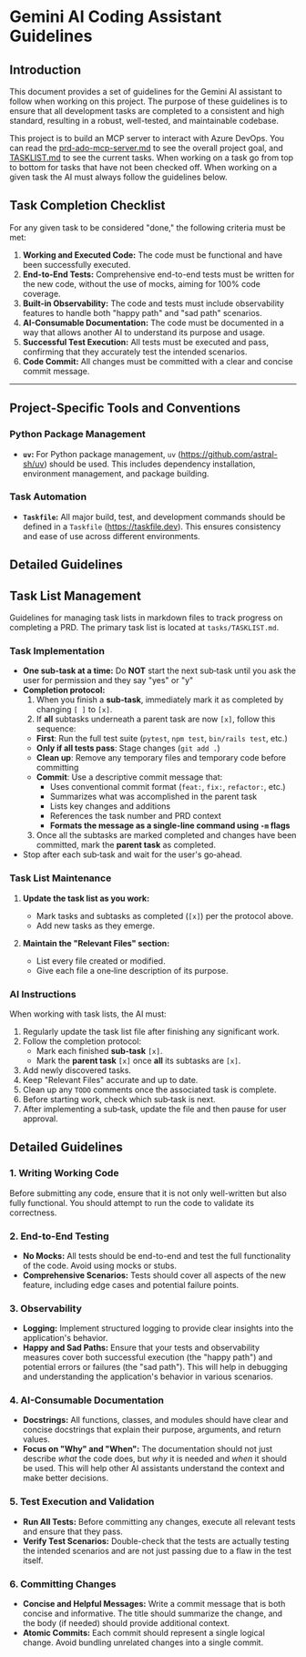 # Gemini AI Coding Assistant Guidelines

## Introduction

This document provides a set of guidelines for the Gemini AI assistant to follow when working on this project. The purpose of these guidelines is to ensure that all development tasks are completed to a consistent and high standard, resulting in a robust, well-tested, and maintainable codebase.

This project is to build an MCP server to interact with Azure DevOps. You can read the 
[prd-ado-mcp-server.md](tasks/prd-ado-mcp-server.md) to see the overall project goal, 
and [TASKLIST.md](tasks/TASKLIST.md) to see the current tasks. When working on a task go from top to bottom for tasks that have not been checked off.
When working on a given task the AI must always follow the guidelines below.

## Task Completion Checklist

For any given task to be considered "done," the following criteria must be met:

1.  **Working and Executed Code:** The code must be functional and have been successfully executed.
2.  **End-to-End Tests:** Comprehensive end-to-end tests must be written for the new code, without the use of mocks, aiming for 100% code coverage.
3.  **Built-in Observability:** The code and tests must include observability features to handle both "happy path" and "sad path" scenarios.
4.  **AI-Consumable Documentation:** The code must be documented in a way that allows another AI to understand its purpose and usage.
5.  **Successful Test Execution:** All tests must be executed and pass, confirming that they accurately test the intended scenarios.
6.  **Code Commit:** All changes must be committed with a clear and concise commit message.

---

## Project-Specific Tools and Conventions

### Python Package Management

*   **`uv`:** For Python package management, `uv` (https://github.com/astral-sh/uv) should be used. This includes dependency installation, environment management, and package building.

### Task Automation

*   **`Taskfile`:** All major build, test, and development commands should be defined in a `Taskfile` (https://taskfile.dev). This ensures consistency and ease of use across different environments.

## Detailed Guidelines

## Task List Management

Guidelines for managing task lists in markdown files to track progress on completing a PRD. The primary task list is located at `tasks/TASKLIST.md`.

### Task Implementation
- **One sub-task at a time:** Do **NOT** start the next sub‑task until you ask the user for permission and they say "yes" or "y"
- **Completion protocol:**  
  1. When you finish a **sub‑task**, immediately mark it as completed by changing `[ ]` to `[x]`.
  2. If **all** subtasks underneath a parent task are now `[x]`, follow this sequence:
    - **First**: Run the full test suite (`pytest`, `npm test`, `bin/rails test`, etc.)
    - **Only if all tests pass**: Stage changes (`git add .`)
    - **Clean up**: Remove any temporary files and temporary code before committing
    - **Commit**: Use a descriptive commit message that:
      - Uses conventional commit format (`feat:`, `fix:`, `refactor:`, etc.)
      - Summarizes what was accomplished in the parent task
      - Lists key changes and additions
      - References the task number and PRD context
      - **Formats the message as a single-line command using `-m` flags**
  3. Once all the subtasks are marked completed and changes have been committed, mark the **parent task** as completed.
- Stop after each sub‑task and wait for the user's go‑ahead.

### Task List Maintenance

1. **Update the task list as you work:**
   - Mark tasks and subtasks as completed (`[x]`) per the protocol above.
   - Add new tasks as they emerge.

2. **Maintain the "Relevant Files" section:**
   - List every file created or modified.
   - Give each file a one‑line description of its purpose.

### AI Instructions

When working with task lists, the AI must:

1. Regularly update the task list file after finishing any significant work.
2. Follow the completion protocol:
   - Mark each finished **sub‑task** `[x]`.
   - Mark the **parent task** `[x]` once **all** its subtasks are `[x]`.
3. Add newly discovered tasks.
4. Keep "Relevant Files" accurate and up to date.
5. Clean up any `TODO` comments once the associated task is complete.
6. Before starting work, check which sub‑task is next.
7. After implementing a sub‑task, update the file and then pause for user approval.

## Detailed Guidelines

### 1. Writing Working Code

Before submitting any code, ensure that it is not only well-written but also fully functional. You should attempt to run the code to validate its correctness.

### 2. End-to-End Testing

-   **No Mocks:** All tests should be end-to-end and test the full functionality of the code. Avoid using mocks or stubs.
-   **Comprehensive Scenarios:** Tests should cover all aspects of the new feature, including edge cases and potential failure points.

### 3. Observability

-   **Logging:** Implement structured logging to provide clear insights into the application's behavior.
-   **Happy and Sad Paths:** Ensure that your tests and observability measures cover both successful execution (the "happy path") and potential errors or failures (the "sad path"). This will help in debugging and understanding the application's behavior in various scenarios.

### 4. AI-Consumable Documentation

-   **Docstrings:** All functions, classes, and modules should have clear and concise docstrings that explain their purpose, arguments, and return values.
-   **Focus on "Why" and "When":** The documentation should not just describe *what* the code does, but *why* it is needed and *when* it should be used. This will help other AI assistants understand the context and make better decisions.

### 5. Test Execution and Validation

-   **Run All Tests:** Before committing any changes, execute all relevant tests and ensure that they pass.
-   **Verify Test Scenarios:** Double-check that the tests are actually testing the intended scenarios and are not just passing due to a flaw in the test itself.

### 6. Committing Changes

-   **Concise and Helpful Messages:** Write a commit message that is both concise and informative. The title should summarize the change, and the body (if needed) should provide additional context.
-   **Atomic Commits:** Each commit should represent a single logical change. Avoid bundling unrelated changes into a single commit.
